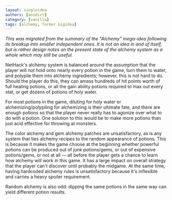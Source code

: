 ```yaml
---
layout: singleidea
authors: [aosdict]
category: [vanilla]
tags: [alchemy, former bigidea]
---
```

*This was migrated from the summary of the "Alchemy" mega-idea following its
breakup into smaller independent ones. It is not an idea in and of itself, but
is rather design notes on the present state of the alchemy system as a whole
which may still be useful.*

NetHack's alchemy system is balanced around the assumption that the player will
_not_ hold onto nearly every potion in the game, turn them to water, and
polypile them into alchemy ingredients; however, this is not hard to do. Should
the player do this, they can amass hundreds of hit points worth of full healing
potions, or all the gain ability potions required to max out every stat, or get
dozens of potions of holy water.

For most potions in the game, diluting for holy water or alchemizing/polypiling
for alchemizing is their ultimate fate, and there are enough potions so that the
player never really has to agonize over what to do with a potion. One solution
to this would be to make more potions than just acid effective for throwing at
monsters.

The color alchemy and gem alchemy patches are unsatisfactory, as is any system
that ties alchemy recipes to the random appearance of potions. This is because
it makes the game choose at the beginning whether powerful potions can be
produced out of junk potions/gems, or out of expensive potions/gems, or not at
all &mdash; all before the player gets a chance to learn how alchemy will work
in this game. It has a large impact on overall strategy that the player can't
discover until probably the midgame. At the same time, having hardcoded alchemy
rules is unsatisfactory because it's inflexible and carries a heavy spoiler
requirement.

Random alchemy is also odd: dipping the same potions in the same way can yield
different potion results.

